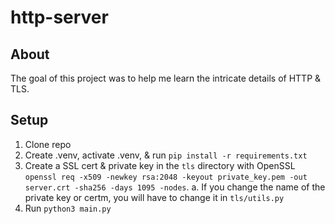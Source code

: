 # http-server

## About
The goal of this project was to help me learn the intricate details of HTTP & TLS.

## Setup
1. Clone repo
2. Create .venv, activate .venv, & run `pip install -r requirements.txt`
3. Create a SSL cert & private key in the `tls` directory with OpenSSL `openssl req -x509 -newkey rsa:2048 -keyout private_key.pem -out server.crt -sha256 -days 1095 -nodes`.
    a. If you change the name of the private key or certm, you will have to change it in `tls/utils.py`
4. Run `python3 main.py`
